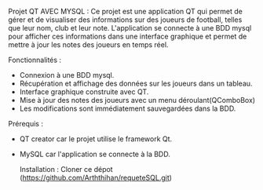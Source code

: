 Projet QT AVEC MYSQL :
Ce projet est une application QT qui permet de gérer et de visualiser des informations sur des joueurs de football, telles que leur nom, club et leur note.
L'application se connecte à une BDD mysql pour afficher ces informations dans une interface graphique et permet de mettre à jour les notes des joueurs en temps réel.

Fonctionnalités :
- Connexion à une BDD mysql.
- Récupération et affichage des données sur les joueurs dans un tableau.
- Interface graphique construite avec QT.
- Mise à jour des notes des joueurs avec un menu déroulant(QComboBox)
- Les modifications sont immédiatement sauvegardées dans la BDD.

 Prérequis :
 - QT creator car le projet utilise le framework Qt.
 - MySQL car l'application se connecte à la BDD.

   Installation :
   Cloner ce dépot (https://github.com/Arththihan/requeteSQL.git)
